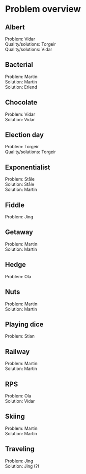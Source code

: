 # Problem overview

## Albert
Problem: Vidar  
Quality/solutions: Torgeir  
Quality/solutions: Vidar

## Bacterial
Problem: Martin  
Solution: Martin  
Solution: Erlend

## Chocolate
Problem: Vidar  
Solution: Vidar

## Election day
Problem: Torgeir  
Quality/solutions: Torgeir

## Exponentialist
Problem: Ståle  
Solution: Ståle  
Solution: Martin

## Fiddle
Problem: Jing  

## Getaway
Problem: Martin  
Solution: Martin

## Hedge
Problem: Ola

## Nuts
Problem: Martin  
Solution: Martin

## Playing dice
Problem: Stian

## Railway
Problem: Martin  
Solution: Martin

## RPS
Problem: Ola  
Solution: Vidar

## Skiing
Problem: Martin  
Solution: Martin

## Traveling
Problem: Jing  
Solution: Jing (?)  
